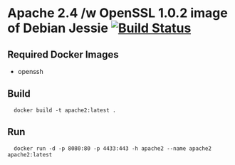 # Apache 2.4 /w OpenSSL 1.0.2 image of Debian Jessie [![Build Status](https://travis-ci.org/3d-pro/apache2.svg?branch=master)](https://travis-ci.org/3d-pro/apache2)

## Required Docker Images
- openssh

## Build
```
  docker build -t apache2:latest .
```
## Run
```
  docker run -d -p 8080:80 -p 4433:443 -h apache2 --name apache2 apache2:latest
```
